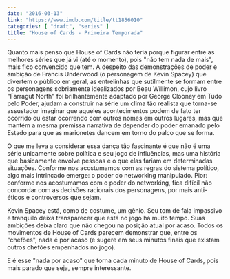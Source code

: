 ```yaml
---
date: "2016-03-13"
link: "https://www.imdb.com/title/tt1856010"
categories: [ "draft", "series" ]
title: "House of Cards - Primeira Temporada"
---
```

Quanto mais penso que House of Cards não teria porque figurar entre as melhores séries que já vi (até o momento), pois "não tem nada de mais", mais fico convencido que tem. A despeito das demonstrações de poder e ambição de Francis Underwood (o personagem de Kevin Spacey) que divertem o público em geral, as entrelinhas que sutilmente se formam entre os personagens sobriamente idealizados por Beau Willimon, cujo livro "Farragut North" foi brilhantemente adaptado por George Clooney em Tudo pelo Poder, ajudam a construir na série um clima tão realista que torna-se assustador imaginar que aqueles acontecimentos podem de fato ter ocorrido ou estar ocorrendo com outros nomes em outros lugares, mas que mantém a mesma premissa narrativa de depender do poder emanado pelo Estado para que as marionetes dancem em torno do palco que se forma.

O que me leva a considerar essa dança tão fascinante é que não é uma série unicamente sobre política e seu jogo de influências, mas uma história que basicamente envolve pessoas e o que elas fariam em determinadas situações. Conforme nos acostumamos com as regras do sistema político, algo mais intrincado emerge: o poder do networking manipulado. Pior: conforme nos acostumamos com o poder do networking, fica difícil não concordar com as decisões racionais dos personagens, por mais anti-éticos e controversos que sejam.

Kevin Spacey está, como de costume, um gênio. Seu tom de fala impassivo e tranquilo deixa transparecer que está no jogo há muito tempo. Suas ambições deixa claro que não chegou na posição atual por acaso. Todos os movimentos de House of Cards parecem demonstrar que, entre os "chefões", nada é por acaso (e sugere em seus minutos finais que existam outros chefões empenhados no jogo).

E é esse "nada por acaso" que torna cada minuto de House of Cards, pois mais parado que seja, sempre interessante.
